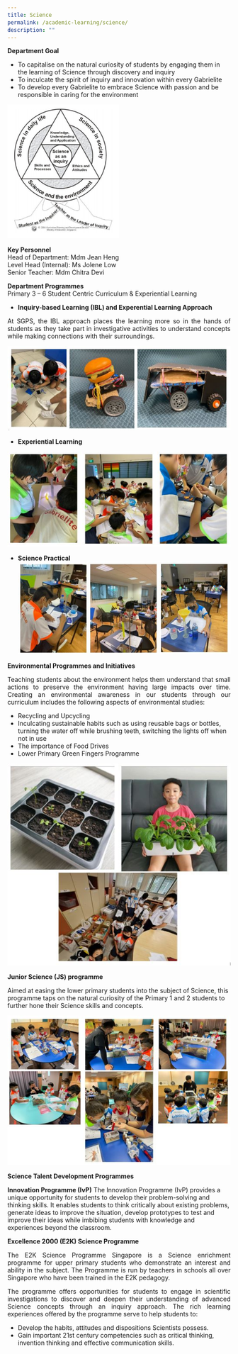 ```yaml
---
title: Science
permalink: /academic-learning/science/
description: ""
---
```

**Department Goal**
* To capitalise on the natural curiosity of students by engaging them in the learning of Science through discovery and inquiry
* To inculcate the spirit of inquiry and innovation within every Gabrielite
* To develop every Gabrielite to embrace Science with passion and be responsible in caring for the environment

<img src="/images/ScienceDepartmentGoal.jpeg" 
     style="width:50%">

 
**Key Personnel**    
Head of Department: Mdm Jean Heng  
Level Head (Internal): Ms Jolene Low   
Senior Teacher: Mdm Chitra Devi   


**Department Programmes**<br>
Primary 3 – 6 Student Centric Curriculum & Experiential Learning

* **Inquiry-based Learning (IBL) and Experential Learning Approach**<br>
<p align="justify">
At SGPS, the IBL approach places the learning more so in the hands of students as they take part in investigative activities to understand concepts while making connections with their surroundings. </p>

![](/images/Science%20IBL.jpg)

* **Experiential Learning**

![](/images/Sc%20Experiantial%20Learning.jpg)

* **Science Practical**
![](/images/Science%20Practical.jpg)

**Environmental Programmes and Initiatives**
<p align="justify">
Teaching students about the environment helps them understand that small actions to preserve the environment having large impacts over time. Creating an environmental awareness in our students through our curriculum includes the following aspects of environmental studies: </p>

* Recycling and Upcycling
* Inculcating sustainable habits such as using reusable bags or bottles, turning the water off while brushing teeth, switching the lights off when not in use
* The importance of Food Drives
* Lower Primary Green Fingers Programme

![](/images/Env.jpg)

**Junior Science (JS) programme**

Aimed at easing the lower primary students into the subject of Science, this programme taps on the natural curiosity of the Primary 1 and 2 students to further hone their Science skills and concepts. 

![](/images/Junior%20Science.jpg)

**Science Talent Development Programmes**

**Innovation Programme (IvP)**
The Innovation Programme (IvP) provides a unique opportunity for students to develop their problem-solving and thinking skills. It enables students to think critically about existing problems, generate ideas to improve the situation, develop prototypes to test and improve their ideas while imbibing students with knowledge and experiences beyond the classroom.

**Excellence 2000 (E2K) Science Programme**<br>
<p align="justify">
The E2K Science Programme Singapore is a Science enrichment programme for upper primary students who demonstrate an interest and ability in the subject. The Programme is run by teachers in schools all over Singapore who have been trained in the E2K pedagogy. </p>
<p align="justify">
The programme offers opportunities for students to engage in scientific investigations to discover and deepen their understanding of advanced Science concepts through an inquiry approach. The rich learning experiences offered by the programme serve to help students to: </p>

<p align="justify">
	
* Develop the habits, attitudes and dispositions Scientists possess.
* Gain important 21st century competencies such as critical thinking, invention thinking and effective communication skills.
	</p>